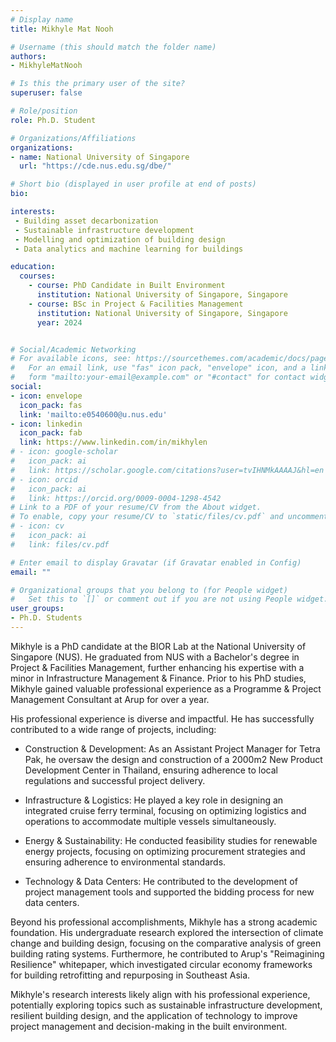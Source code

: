 ```yaml
---
# Display name
title: Mikhyle Mat Nooh

# Username (this should match the folder name)
authors:
- MikhyleMatNooh

# Is this the primary user of the site?
superuser: false

# Role/position
role: Ph.D. Student

# Organizations/Affiliations
organizations:
- name: National University of Singapore
  url: "https://cde.nus.edu.sg/dbe/"

# Short bio (displayed in user profile at end of posts)
bio:

interests:
 - Building asset decarbonization
 - Sustainable infrastructure development
 - Modelling and optimization of building design
 - Data analytics and machine learning for buildings

education:
  courses:
    - course: PhD Candidate in Built Environment
      institution: National University of Singapore, Singapore
    - course: BSc in Project & Facilities Management
      institution: National University of Singapore, Singapore
      year: 2024


# Social/Academic Networking
# For available icons, see: https://sourcethemes.com/academic/docs/page-builder/#icons
#   For an email link, use "fas" icon pack, "envelope" icon, and a link in the
#   form "mailto:your-email@example.com" or "#contact" for contact widget.
social:
- icon: envelope
  icon_pack: fas
  link: 'mailto:e0540600@u.nus.edu'
- icon: linkedin
  icon_pack: fab
  link: https://www.linkedin.com/in/mikhylen
# - icon: google-scholar
#   icon_pack: ai
#   link: https://scholar.google.com/citations?user=tvIHNMkAAAAJ&hl=en
# - icon: orcid
#   icon_pack: ai
#   link: https://orcid.org/0009-0004-1298-4542
# Link to a PDF of your resume/CV from the About widget.
# To enable, copy your resume/CV to `static/files/cv.pdf` and uncomment the lines below.
# - icon: cv
#   icon_pack: ai
#   link: files/cv.pdf

# Enter email to display Gravatar (if Gravatar enabled in Config)
email: ""

# Organizational groups that you belong to (for People widget)
#   Set this to `[]` or comment out if you are not using People widget.
user_groups:
- Ph.D. Students
---
```

Mikhyle is a PhD candidate at the BIOR Lab at the National University of Singapore (NUS). He graduated from NUS with a Bachelor's degree in Project & Facilities Management, further enhancing his expertise with a minor in Infrastructure Management & Finance. Prior to his PhD studies, Mikhyle gained valuable professional experience as a Programme & Project Management Consultant at Arup for over a year.

His professional experience is diverse and impactful. He has successfully contributed to a wide range of projects, including:

- Construction & Development: As an Assistant Project Manager for Tetra Pak, he oversaw the design and construction of a 2000m2 New Product Development Center in Thailand, ensuring adherence to local regulations and successful project delivery.

- Infrastructure & Logistics: He played a key role in designing an integrated cruise ferry terminal, focusing on optimizing logistics and operations to accommodate multiple vessels simultaneously.

- Energy & Sustainability: He conducted feasibility studies for renewable energy projects, focusing on optimizing procurement strategies and ensuring adherence to environmental standards.

- Technology & Data Centers: He contributed to the development of project management tools and supported the bidding process for new data centers.

Beyond his professional accomplishments, Mikhyle has a strong academic foundation. His undergraduate research explored the intersection of climate change and building design, focusing on the comparative analysis of green building rating systems. Furthermore, he contributed to Arup's "Reimagining Resilience" whitepaper, which investigated circular economy frameworks for building retrofitting and repurposing in Southeast Asia.

Mikhyle's research interests likely align with his professional experience, potentially exploring topics such as sustainable infrastructure development, resilient building design, and the application of technology to improve project management and decision-making in the built environment.